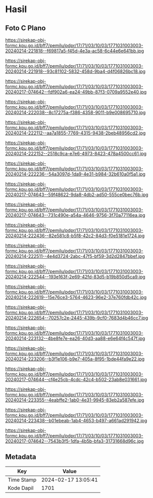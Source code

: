 # Hasil

## Foto C Plano

https://sirekap-obj-formc.kpu.go.id/bff7/pemilu/pdpr/17/71/03/10/03/1771031003003-20240214-221818--f69817a5-f45d-4e3a-ac58-6c44e6e641bb.jpg

https://sirekap-obj-formc.kpu.go.id/bff7/pemilu/pdpr/17/71/03/10/03/1771031003003-20240214-221918--93c81102-5832-458d-9ba4-d4f06826bc18.jpg

https://sirekap-obj-formc.kpu.go.id/bff7/pemilu/pdpr/17/71/03/10/03/1771031003003-20240217-074642--fdf902a6-ea24-49bb-87f3-0709a9552e40.jpg

https://sirekap-obj-formc.kpu.go.id/bff7/pemilu/pdpr/17/71/03/10/03/1771031003003-20240214-222038--8c17275a-f386-4358-9011-b9e008695710.jpg

https://sirekap-obj-formc.kpu.go.id/bff7/pemilu/pdpr/17/71/03/10/03/1771031003003-20240214-222112--aa7a1855-7769-4315-9438-2beb48956cd2.jpg

https://sirekap-obj-formc.kpu.go.id/bff7/pemilu/pdpr/17/71/03/10/03/1771031003003-20240214-222152--2518c9ca-e7e6-4973-8423-478a4500cc61.jpg

https://sirekap-obj-formc.kpu.go.id/bff7/pemilu/pdpr/17/71/03/10/03/1771031003003-20240214-222236--54a3097d-1da9-4e31-b984-32b610a0f5a1.jpg

https://sirekap-obj-formc.kpu.go.id/bff7/pemilu/pdpr/17/71/03/10/03/1771031003003-20240217-074643--59f48622-9da8-4db2-ad50-555ce0bec76b.jpg

https://sirekap-obj-formc.kpu.go.id/bff7/pemilu/pdpr/17/71/03/10/03/1771031003003-20240217-074643--731c490e-a54a-4646-9756-3f70a77116ea.jpg

https://sirekap-obj-formc.kpu.go.id/bff7/pemilu/pdpr/17/71/03/10/03/1771031003003-20240214-222436--82e581c8-b5f8-42c2-84d3-f0e5181e1724.jpg

https://sirekap-obj-formc.kpu.go.id/bff7/pemilu/pdpr/17/71/03/10/03/1771031003003-20240214-222511--4e4d3724-2abc-47f5-bf59-3d2d2847bbef.jpg

https://sirekap-obj-formc.kpu.go.id/bff7/pemilu/pdpr/17/71/03/10/03/1771031003003-20240214-222544--193e163f-2e69-42fd-83d5-b19b850d5ca9.jpg

https://sirekap-obj-formc.kpu.go.id/bff7/pemilu/pdpr/17/71/03/10/03/1771031003003-20240214-222619--15e76ce3-5764-4623-96e2-37e760fdb42c.jpg

https://sirekap-obj-formc.kpu.go.id/bff7/pemilu/pdpr/17/71/03/10/03/1771031003003-20240214-222654--70257c2e-2445-439b-9cf0-7683d4b46cc7.jpg

https://sirekap-obj-formc.kpu.go.id/bff7/pemilu/pdpr/17/71/03/10/03/1771031003003-20240214-223132--4be8fe7e-ea26-40d3-aa88-e6e64f4c547f.jpg

https://sirekap-obj-formc.kpu.go.id/bff7/pemilu/pdpr/17/71/03/10/03/1771031003003-20240214-223206--b3f1e106-b9e7-405a-8f95-1bde44fa9e22.jpg

https://sirekap-obj-formc.kpu.go.id/bff7/pemilu/pdpr/17/71/03/10/03/1771031003003-20240217-074644--cf4e25cb-4cdc-42c4-b502-23ab8e031661.jpg

https://sirekap-obj-formc.kpu.go.id/bff7/pemilu/pdpr/17/71/03/10/03/1771031003003-20240214-223355--4eabffe2-1ab0-4e31-9945-83eb2a587efe.jpg

https://sirekap-obj-formc.kpu.go.id/bff7/pemilu/pdpr/17/71/03/10/03/1771031003003-20240214-223438--b01ebeab-1ab4-4653-b497-a661ad291942.jpg

https://sirekap-obj-formc.kpu.go.id/bff7/pemilu/pdpr/17/71/03/10/03/1771031003003-20240217-074642--7543b3f5-1dfa-4b5b-bfa3-31731668d96c.jpg


## Metadata

| Key        | Value               |
| ---------- | ------------------- |
| Time Stamp | 2024-02-17 13:05:41 |
| Kode Dapil | 1701                |



